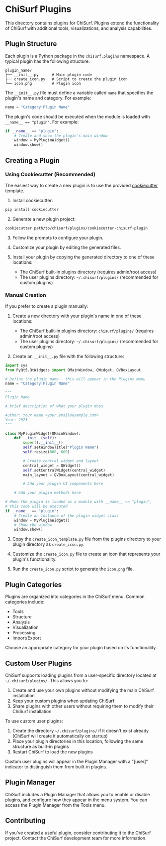 # ChiSurf Plugins

This directory contains plugins for ChiSurf. Plugins extend the functionality of ChiSurf with additional tools, 
visualizations, and analysis capabilities.

## Plugin Structure

Each plugin is a Python package in the `chisurf.plugins` namespace. A typical plugin has the following structure:

```
plugin_name/
├── __init__.py      # Main plugin code
├── create_icon.py   # Script to create the plugin icon
└── icon.png         # Plugin icon
```

The `__init__.py` file must define a variable called `name` that specifies the plugin's name and category. For example:

```python
name = "Category:Plugin Name"
```

The plugin's code should be executed when the module is loaded with `__name__ == "plugin"`. For example:

```python
if __name__ == "plugin":
    # Create and show the plugin's main window
    window = MyPluginWidget()
    window.show()
```

## Creating a Plugin

### Using Cookiecutter (Recommended)

The easiest way to create a new plugin is to use the provided [cookiecutter](https://github.com/cookiecutter/cookiecutter) template.

1. Install cookiecutter:

```bash
pip install cookiecutter
```

2. Generate a new plugin project:

```bash
cookiecutter path/to/chisurf/plugins/cookiecutter-chisurf-plugin
```

3. Follow the prompts to configure your plugin.

4. Customize your plugin by editing the generated files.

5. Install your plugin by copying the generated directory to one of these locations:
   - The ChiSurf built-in plugins directory (requires admin/root access)
   - The user plugins directory: `~/.chisurf/plugins/` (recommended for custom plugins)

### Manual Creation

If you prefer to create a plugin manually:

1. Create a new directory with your plugin's name in one of these locations:
   - The ChiSurf built-in plugins directory: `chisurf/plugins/` (requires admin/root access)
   - The user plugins directory: `~/.chisurf/plugins/` (recommended for custom plugins)

2. Create an `__init__.py` file with the following structure:

```python
import sys
from PyQt5.QtWidgets import QMainWindow, QWidget, QVBoxLayout

# Define the plugin name - this will appear in the Plugins menu
name = "Category:Plugin Name"

"""
Plugin Name

A brief description of what your plugin does.

Author: Your Name <your.email@example.com>
Year: 2023
"""

class MyPluginWidget(QMainWindow):
    def __init__(self):
        super().__init__()
        self.setWindowTitle("Plugin Name")
        self.resize(800, 600)

        # Create central widget and layout
        central_widget = QWidget()
        self.setCentralWidget(central_widget)
        main_layout = QVBoxLayout(central_widget)

        # Add your plugin UI components here

    # Add your plugin methods here

# When the plugin is loaded as a module with __name__ == "plugin",
# this code will be executed
if __name__ == "plugin":
    # Create an instance of the plugin widget class
    window = MyPluginWidget()
    # Show the window
    window.show()
```

3. Copy the `create_icon_template.py` file from the plugins directory to your plugin directory as `create_icon.py`.

4. Customize the `create_icon.py` file to create an icon that represents your plugin's functionality.

5. Run the `create_icon.py` script to generate the `icon.png` file.

## Plugin Categories

Plugins are organized into categories in the ChiSurf menu. Common categories include:

- Tools
- Structure
- Analysis
- Visualization
- Processing
- Import/Export

Choose an appropriate category for your plugin based on its functionality.

## Custom User Plugins

ChiSurf supports loading plugins from a user-specific directory located at `~/.chisurf/plugins/`. This allows you to:

1. Create and use your own plugins without modifying the main ChiSurf installation
2. Keep your custom plugins when updating ChiSurf
3. Share plugins with other users without requiring them to modify their ChiSurf installation

To use custom user plugins:

1. Create the directory `~/.chisurf/plugins/` if it doesn't exist already (ChiSurf will create it automatically on startup)
2. Place your plugin directories in this location, following the same structure as built-in plugins
3. Restart ChiSurf to load the new plugins

Custom user plugins will appear in the Plugin Manager with a "[user]" indicator to distinguish them from built-in plugins.

## Plugin Manager

ChiSurf includes a Plugin Manager that allows you to enable or disable plugins, and configure how they appear in the menu system. You can access the Plugin Manager from the Tools menu.

## Contributing

If you've created a useful plugin, consider contributing it to the ChiSurf project. Contact the ChiSurf development team for more information.

